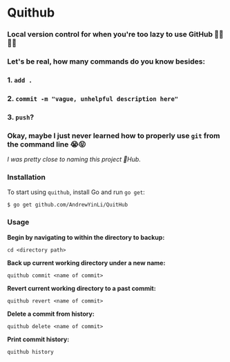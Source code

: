 # Quithub
### Local version control for when you're too lazy to use GitHub 🤷‍♀️🤷‍♂️
### Let's be real, how many commands do you know besides: 
### 1. `add .`
### 2. `commit -m "vague, unhelpful description here"`
### 3. `push`?
### Okay, maybe I just never learned how to properly use `git` from the command line 😭😝

*I was pretty close to naming this project 💩Hub.*

### Installation
To start using `quithub`, install Go and run `go get`:

`$ go get github.com/AndrewYinLi/QuitHub`

### Usage
**Begin by navigating to within the directory to backup:**

`cd <directory path>`

**Back up current working directory under a new name:**

`quithub commit <name of commit>`

**Revert current working directory to a past commit:**

`quithub revert <name of commit>`

**Delete a commit from history:**

`quithub delete <name of commit>`

**Print commit history:**

`quithub history`
